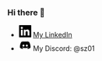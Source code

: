 ### Hi there 👋
- <img loading="lazy" src="linkedin.png" alt="linkedin" width="25"/> [My LinkedIn](https://www.linkedin.com/in/oleksandr-voievodin-7a941a248/)
- <img loading="lazy" src="discord.png" alt="discord" width="25"/> My Discord: @sz01


<!--
**sszz01/sszz01** is a ✨ _special_ ✨ repository because its `README.md` (this file) appears on your GitHub profile.

Here are some ideas to get you started:

- 🔭 I’m currently working on ...
- 🌱 I’m currently learning ...
- 👯 I’m looking to collaborate on ...
- 🤔 I’m looking for help with ...
- 💬 Ask me about ...
- 📫 How to reach me: ...
- 😄 Pronouns: ...
- ⚡ Fun fact: ...
-->
